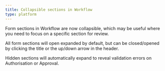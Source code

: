 ```yaml
---
title: Collapsible sections in Workflow
type: platform
---
```


Form sections in Workflow are now collapsible, which may be useful where you need to focus on a specific section for review.

All form sections will open expanded by default, but can be closed/opened by clicking the title or the up/down arrow in the header.

Hidden sections will automatically expand to reveal validation errors on Authorisation or Approval.
